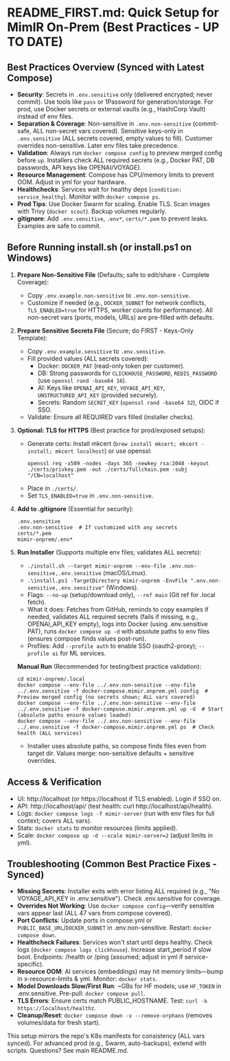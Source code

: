# README_FIRST.md: Quick Setup for MimIR On-Prem (Best Practices - UP TO DATE)

## Best Practices Overview (Synced with Latest Compose)
- **Security**: Secrets in `.env.sensitive` only (delivered encrypted; never commit). Use tools like `pass` or 1Password for generation/storage. For prod, use Docker secrets or external vaults (e.g., HashiCorp Vault) instead of env files.
- **Separation & Coverage**: Non-sensitive in `.env.non-sensitive` (commit-safe, ALL non-secret vars covered). Sensitive keys-only in `.env.sensitive` (ALL secrets covered, empty values to fill). Customer overrides non-sensitive. Later env files take precedence.
- **Validation**: Always run `docker compose config` to preview merged config before `up`. Installers check ALL required secrets (e.g., Docker PAT, DB passwords, API keys like OPENAI/VOYAGE).
- **Resource Management**: Compose has CPU/memory limits to prevent OOM. Adjust in yml for your hardware.
- **Healthchecks**: Services wait for healthy deps (`condition: service_healthy`). Monitor with `docker compose ps`.
- **Prod Tips**: Use Docker Swarm for scaling. Enable TLS. Scan images with Trivy (`docker scout`). Backup volumes regularly.
- **gitignore**: Add `.env.sensitive`, `.env*`, `certs/*.pem` to prevent leaks. Examples are safe to commit.

## Before Running install.sh (or install.ps1 on Windows)

1. **Prepare Non-Sensitive File** (Defaults; safe to edit/share - Complete Coverage):
   - Copy `.env.example.non-sensitive` to `.env.non-sensitive`.
   - Customize if needed (e.g., `DOCKER_SUBNET` for network conflicts, `TLS_ENABLED=true` for HTTPS, worker counts for performance). All non-secret vars (ports, models, URLs) are pre-filled with defaults.

2. **Prepare Sensitive Secrets File** (Secure; do FIRST - Keys-Only Template):
   - Copy `.env.example.sensitive` to `.env.sensitive`.
   - Fill provided values (ALL secrets covered):
     - Docker: `DOCKER_PAT` (read-only token per customer).
     - DB: Strong passwords for `CLICKHOUSE_PASSWORD`, `REDIS_PASSWORD` (use `openssl rand -base64 16`).
     - AI: Keys like `OPENAI_API_KEY`, `VOYAGE_API_KEY`, `UNSTRUCTURED_API_KEY` (provided securely).
     - Secrets: Random `SECRET_KEY` (`openssl rand -base64 32`), OIDC if SSO.
   - Validate: Ensure all REQUIRED vars filled (installer checks).

3. **Optional: TLS for HTTPS** (Best practice for prod/exposed setups):
   - Generate certs: Install mkcert (`brew install mkcert; mkcert -install; mkcert localhost`) or use openssl:
     ```
     openssl req -x509 -nodes -days 365 -newkey rsa:2048 -keyout ./certs/privkey.pem -out ./certs/fullchain.pem -subj "/CN=localhost"
     ```
   - Place in `./certs/`.
   - Set `TLS_ENABLED=true` in `.env.non-sensitive`.

4. **Add to .gitignore** (Essential for security):
   ```
   .env.sensitive
   .env.non-sensitive  # If customized with any secrets
   certs/*.pem
   mimir-onprem/.env*
   ```

5. **Run Installer** (Supports multiple env files; validates ALL secrets):
   - `./install.sh --target mimir-onprem --env-file .env.non-sensitive,.env.sensitive` (macOS/Linux).
   - `.\install.ps1 -TargetDirectory mimir-onprem -EnvFile ".env.non-sensitive,.env.sensitive"` (Windows).
   - Flags: `--no-up` (setup/download only), `--ref main` (Git ref for .local fetch).
   - What it does: Fetches from GitHub, reminds to copy examples if needed, validates ALL required secrets (fails if missing, e.g., OPENAI_API_KEY empty), logs into Docker (using .env.sensitive PAT), runs `docker compose up -d` with absolute paths to env files (ensures compose finds values post-run).
   - Profiles: Add `--profile auth` to enable SSO (oauth2-proxy); `--profile ai` for ML services.

   **Manual Run** (Recommended for testing/best practice validation):
   ```
   cd mimir-onprem/.local
   docker compose --env-file ../.env.non-sensitive --env-file ../.env.sensitive -f docker-compose.mimir.onprem.yml config  # Preview merged config (no secrets shown; ALL vars covered)
   docker compose --env-file ../.env.non-sensitive --env-file ../.env.sensitive -f docker-compose.mimir.onprem.yml up -d  # Start (absolute paths ensure values loaded)
   docker compose --env-file ../.env.non-sensitive --env-file ../.env.sensitive -f docker-compose.mimir.onprem.yml ps  # Check health (ALL services)
   ```
   - Installer uses absolute paths, so compose finds files even from target dir. Values merge: non-sensitive defaults + sensitive overrides.

## Access & Verification
- UI: http://localhost (or https://localhost if TLS enabled). Login if SSO on.
- API: http://localhost/api/ (test health: curl http://localhost/api/health).
- Logs: `docker compose logs -f mimir-server` (run with env files for full context; covers ALL vars).
- Stats: `docker stats` to monitor resources (limits applied).
- Scale: `docker compose up -d --scale mimir-server=2` (adjust limits in yml).

## Troubleshooting (Common Best Practice Fixes - Synced)
- **Missing Secrets**: Installer exits with error listing ALL required (e.g., "No VOYAGE_API_KEY in .env.sensitive"). Check .env.sensitive for coverage.
- **Overrides Not Working**: Use `docker compose config`—verify sensitive vars appear last (ALL 47 vars from compose covered).
- **Port Conflicts**: Update ports in compose.yml or `PUBLIC_BASE_URL`/`DOCKER_SUBNET` in .env.non-sensitive. Restart: `docker compose down`.
- **Healthcheck Failures**: Services won't start until deps healthy. Check logs (`docker compose logs clickhouse`). Increase start_period if slow boot. Endpoints: /health or /ping (assumed; adjust in yml if service-specific).
- **Resource OOM**: AI services (embeddings) may hit memory limits—bump in x-resource-limits & yml. Monitor: `docker stats`.
- **Model Downloads Slow/First Run**: ~GBs for HF models; use `HF_TOKEN` in .env.sensitive. Pre-pull: `docker compose pull`.
- **TLS Errors**: Ensure certs match PUBLIC_HOSTNAME. Test: `curl -k https://localhost/healthz`.
- **Cleanup/Reset**: `docker compose down -v --remove-orphans` (removes volumes/data for fresh start).

This setup mirrors the repo's K8s manifests for consistency (ALL vars synced). For advanced prod (e.g., Swarm, auto-backups), extend with scripts. Questions? See main README.md.
